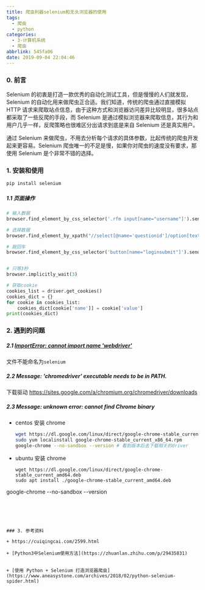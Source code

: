 ```yaml
---
title: 爬虫利器selenium和无头浏览器的使用
tags:
  - 爬虫
  - python
categories:
  - 3-计算机系统
  - 爬虫
abbrlink: 545fa06
date: 2019-09-04 22:04:46
---
```




### 0. 前言

Selenium 的初衷是打造一款优秀的自动化测试工具，但是慢慢的人们就发现，Selenium 的自动化用来做爬虫正合适。我们知道，传统的爬虫通过直接模拟 HTTP 请求来爬取站点信息，由于这种方式和浏览器访问差异比较明显，很多站点都采取了一些反爬的手段，而 Selenium 是通过模拟浏览器来爬取信息，其行为和用户几乎一样，反爬策略也很难区分出请求到底是来自 Selenium 还是真实用户。



通过 Selenium 来做爬虫，不用去分析每个请求的具体参数，比起传统的爬虫开发起来更容易。Selenium 爬虫唯一的不足是慢，如果你对爬虫的速度没有要求，那使用 Selenium 是个非常不错的选择。

<!-- more -->

### 1. 安装和使用

```bash
pip install selenium 
```



##### 1.1 页面操作

```python
# 输入数据
browser.find_element_by_css_selector('.rfm input[name="username"]').send_keys('123456')

# 选择数据
browser.find_element_by_xpath("//select[@name='questionid']/option[text()='父亲的手机号码']").click()

# 敲回车
browser.find_element_by_css_selector('button[name="loginsubmit"]').send_keys(Keys.ENTER)


# 只等3秒
browser.implicitly_wait(3)

# 获取cookie
cookies_list = driver.get_cookies()
cookies_dict = {}
for cookie in cookies_list:
    cookies_dict[cookie['name']] = cookie['value']
print(cookies_dict)
```



### 2. 遇到的问题



##### 2.1 [ImportError: cannot import name 'webdriver'](https://stackoverflow.com/questions/29092970/importerror-cannot-import-name-webdriver)

文件不能命名为`selenium`



##### 2.2  Message: 'chromedriver' executable needs to be in PATH.

下载驱动 https://sites.google.com/a/chromium.org/chromedriver/downloads



##### 2.3 Message: unknown error: cannot find Chrome binary

+ centos 安装 chrome

  ```bash
  wget https://dl.google.com/linux/direct/google-chrome-stable_current_x86_64.rpm
  sudo yum localinstall google-chrome-stable_current_x86_64.rpm
  google-chrome --no-sandbox --version # 看到版本后去下载相关的driver
  ```

+ ubuntu 安装 chrome

  ```
  wget https://dl.google.com/linux/direct/google-chrome-stable_current_amd64.deb
  sudo apt install ./google-chrome-stable_current_amd64.deb
google-chrome --no-sandbox --version
  ```
  
  



### 3. 参考资料

+ https://cuiqingcai.com/2599.html

+ [Python3中Selenium使用方法](https://zhuanlan.zhihu.com/p/29435831)


+ [使用 Python + Selenium 打造浏览器爬虫](https://www.aneasystone.com/archives/2018/02/python-selenium-spider.html)